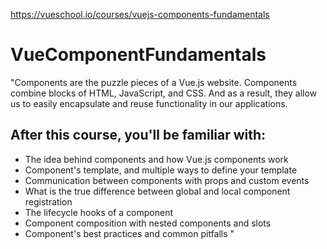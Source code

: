 https://vueschool.io/courses/vuejs-components-fundamentals

# VueComponentFundamentals

"Components are the puzzle pieces of a Vue.js website. Components combine blocks of HTML, JavaScript, and CSS. And as a result, they allow us to easily encapsulate and reuse functionality in our applications.

## After this course, you'll be familiar with:

* The idea behind components and how Vue.js components work
* Component's template, and multiple ways to define your template
* Communication between components with props and custom events
* What is the true difference between global and local component registration
* The lifecycle hooks of a component
* Component composition with nested components and slots
* Component's best practices and common pitfalls "
